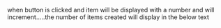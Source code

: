 when button is clicked and item will be displayed with a number and will increment.....the number of items created will display in the below text
